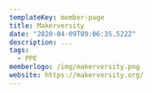 ```yaml
---
templateKey: member-page
title: Makerversity
date: "2020-04-09T09:06:35.522Z"
description: ...
tags:
  - PPE
memberlogo: /img/makerversity.png
website: https://makerversity.org/
---
```

